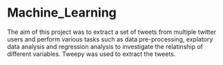 # Machine_Learning
The aim of this project was to extract a set of tweets from multiple twitter users and perform various tasks such as data pre-processing, 
explatory data analysis and regression analysis to investigate the relatinship of different variables. Tweepy was used to extract the tweets.
